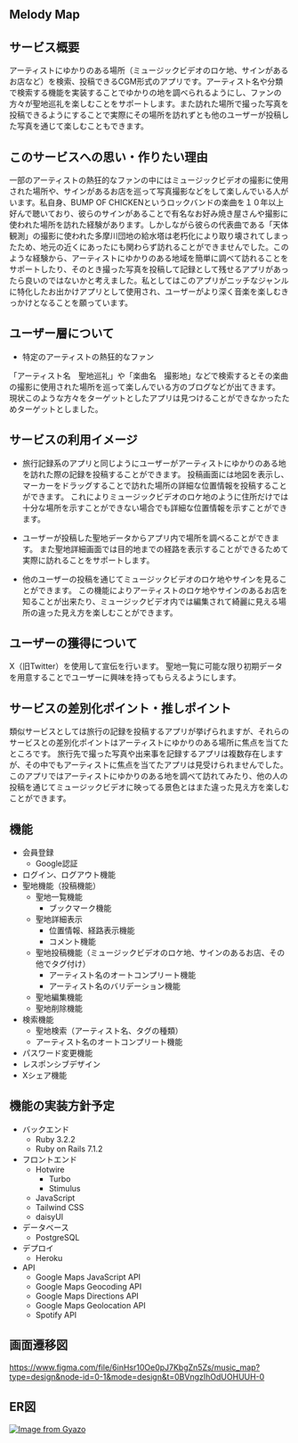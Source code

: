 ## Melody Map


## サービス概要

アーティストにゆかりのある場所（ミュージックビデオのロケ地、サインがあるお店など）を検索、投稿できるCGM形式のアプリです。アーティスト名や分類で検索する機能を実装することでゆかりの地を調べられるようにし、ファンの方々が聖地巡礼を楽しむことをサポートします。また訪れた場所で撮った写真を投稿できるようにすることで実際にその場所を訪れずとも他のユーザーが投稿した写真を通じて楽しむこともできます。



## このサービスへの思い・作りたい理由

一部のアーティストの熱狂的なファンの中にはミュージックビデオの撮影に使用された場所や、サインがあるお店を巡って写真撮影などをして楽しんでいる人がいます。私自身、BUMP OF CHICKENというロックバンドの楽曲を１０年以上好んで聴いており、彼らのサインがあることで有名なお好み焼き屋さんや撮影に使われた場所を訪れた経験があります。しかしながら彼らの代表曲である「天体観測」の撮影に使われた多摩川団地の給水塔は老朽化により取り壊されてしまったため、地元の近くにあったにも関わらず訪れることができませんでした。このような経験から、アーティストにゆかりのある地域を簡単に調べて訪れることをサポートしたり、そのとき撮った写真を投稿して記録として残せるアプリがあったら良いのではないかと考えました。私としてはこのアプリがニッチなジャンルに特化したお出かけアプリとして使用され、ユーザーがより深く音楽を楽しむきっかけとなることを願っています。



## ユーザー層について

- 特定のアーティストの熱狂的なファン

「アーティスト名　聖地巡礼」や「楽曲名　撮影地」などで検索するとその楽曲の撮影に使用された場所を巡って楽しんでいる方のブログなどが出てきます。
現状このような方々をターゲットとしたアプリは見つけることができなかったためターゲットとしました。



## サービスの利用イメージ

- 旅行記録系のアプリと同じようにユーザーがアーティストにゆかりのある地を訪れた際の記録を投稿することができます。
  投稿画面には地図を表示し、マーカーをドラッグすることで訪れた場所の詳細な位置情報を投稿することができます。
  これによりミュージックビデオのロケ地のように住所だけでは十分な場所を示すことができない場合でも詳細な位置情報を示すことができます。

- ユーザーが投稿した聖地データからアプリ内で場所を調べることができます。
  また聖地詳細画面では目的地までの経路を表示することができるためて実際に訪れることをサポートします。

- 他のユーザーの投稿を通じてミュージックビデオのロケ地やサインを見ることができます。
  この機能によりアーティストのロケ地やサインのあるお店を知ることが出来たり、ミュージックビデオ内では編集されて綺麗に見える場所の違った見え方を楽しむことができます。



## ユーザーの獲得について

X（旧Twitter）を使用して宣伝を行います。
聖地一覧に可能な限り初期データを用意することでユーザーに興味を持ってもらえるようにします。



## サービスの差別化ポイント・推しポイント

類似サービスとしては旅行の記録を投稿するアプリが挙げられますが、それらのサービスとの差別化ポイントはアーティストにゆかりのある場所に焦点を当てたところです。
旅行先で撮った写真や出来事を記録するアプリは複数存在しますが、その中でもアーティストに焦点を当てたアプリは見受けられませんでした。
このアプリではアーティストにゆかりのある地を調べて訪れてみたり、他の人の投稿を通じてミュージックビデオに映ってる景色とはまた違った見え方を楽しむことができます。



## 機能

- 会員登録
  - Google認証
- ログイン、ログアウト機能
- 聖地機能（投稿機能）
  - 聖地一覧機能
    - ブックマーク機能
  - 聖地詳細表示
    - 位置情報、経路表示機能
    - コメント機能
  - 聖地投稿機能（ミュージックビデオのロケ地、サインのあるお店、その他でタグ付け）
    - アーティスト名のオートコンプリート機能
    - アーティスト名のバリデーション機能
  - 聖地編集機能
  - 聖地削除機能
- 検索機能
  - 聖地検索（アーティスト名、タグの種類）
  - アーティスト名のオートコンプリート機能
- パスワード変更機能
- レスポンシブデザイン
- Xシェア機能


## 機能の実装方針予定
- バックエンド
  - Ruby 3.2.2
  - Ruby on Rails 7.1.2
- フロントエンド
  - Hotwire
    - Turbo
    - Stimulus
  - JavaScript
  - Tailwind CSS
  - daisyUI
- データベース
  - PostgreSQL
- デプロイ
  - Heroku
- API
  - Google Maps JavaScript API
  - Google Maps Geocoding API
  - Google Maps Directions API
  - Google Maps Geolocation API
  - Spotify API


## 画面遷移図
https://www.figma.com/file/6inHsr10Oe0pJ7KbgZn5Zs/music_map?type=design&node-id=0-1&mode=design&t=0BVngzIhOdUOHUUH-0


## ER図
[![Image from Gyazo](https://i.gyazo.com/66af4d8cd79fdd161f28dc56c51d2d4e.png)](https://gyazo.com/66af4d8cd79fdd161f28dc56c51d2d4e)

